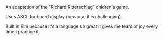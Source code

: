 An adaptation of the "Richard Ritterschlag" chidren's game.

Uses ASCII for board display (because it is challenging).

Built in Elm because it's a language so great it gives me tears of joy every time I practice it.

